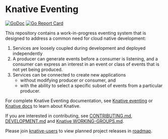 # Knative Eventing

[![GoDoc](https://godoc.org/github.com/knative/eventing?status.svg)](https://godoc.org/github.com/knative/eventing)
[![Go Report Card](https://goreportcard.com/badge/knative/eventing)](https://goreportcard.com/report/knative/eventing)

This repository contains a work-in-progress eventing system that is designed to
address a common need for cloud native development:

1. Services are loosely coupled during development and deployed independently
1. A producer can generate events before a consumer is listening, and a consumer
   can express an interest in an event or class of events that is not yet being
   produced.
1. Services can be connected to create new applications
   - without modifying producer or consumer, and
   - with the ability to select a specific subset of events from a particular
     producer.

For complete Knative Eventing documentation, see
[Knative eventing](https://www.knative.dev/docs/eventing/) or
[Knative docs](https://www.knative.dev/docs/) to learn about Knative.

If you are interested in contributing, see [CONTRIBUTING.md](./CONTRIBUTING.md),
[DEVELOPMENT.md](./DEVELOPMENT.md) and
[Knative WORKING-GROUPS.md](https://www.knative.dev/contributing/working-groups/#eventing).

Please join
[knative-users](https://groups.google.com/forum/#!forum/knative-users) to view
planned project releases in
[roadmap](https://docs.google.com/document/d/1z0z412rL9FsBsF8kwKxG6w7sflJLKe9hIECkc7jWfOY/edit#).
